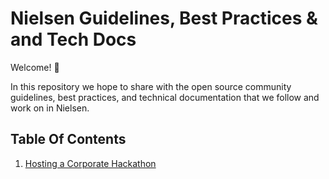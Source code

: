 # Nielsen Guidelines, Best Practices & and Tech Docs
Welcome! 👋

In this repository we hope to share with the open source community guidelines,
best practices, and technical documentation that we follow and work on in
Nielsen.

## Table Of Contents

1. [Hosting a Corporate Hackathon](docs/Hosting%20a%20Corporate%20Hackathon.md)
